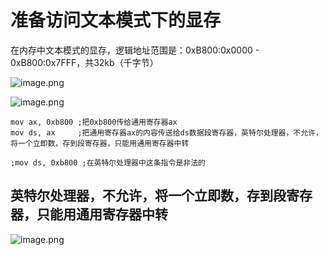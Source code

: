 # 准备访问文本模式下的显存

在内存中文本模式的显存，逻辑地址范围是：0xB800:0x0000 - 0xB800:0x7FFF，共32kb（千字节）

![image.png](https://cdn.nlark.com/yuque/0/2021/png/288075/1616651737554-2586cbf6-1102-4a31-826f-25e3a996bd8d.png)

![image.png](https://cdn.nlark.com/yuque/0/2021/png/288075/1616651765104-108fe46f-cdc3-4c15-9eb0-901975f60d4a.png)



```
mov ax, 0xb800 ;把0xb800传给通用寄存器ax
mov ds, ax     ;把通用寄存器ax的内容传送给ds数据段寄存器，英特尔处理器，不允许，将一个立即数，存到段寄存器，只能用通用寄存器中转

;mov ds, 0xb800 ;在英特尔处理器中这条指令是非法的
```

## 英特尔处理器，不允许，将一个立即数，存到段寄存器，只能用通用寄存器中转

![image.png](https://cdn.nlark.com/yuque/0/2021/png/288075/1616652190991-c02a5420-8403-40f8-bbd5-a77d9aba937f.png)

